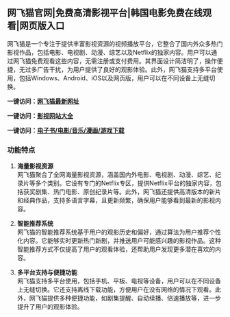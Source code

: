 <h2>网飞猫官网|免费高清影视平台|韩国电影免费在线观看|网页版入口</h2>

网飞猫是一个专注于提供丰富影视资源的视频播放平台，它整合了国内外众多热门影视作品，包括电影、电视剧、动漫、综艺以及Netflix的独家内容。用户可以通过网飞猫免费观看这些内容，无需注册或支付费用。其界面设计简洁明了，操作便捷，无过多广告干扰，为用户提供了良好的观影体验。此外，网飞猫支持多平台使用，包括Windows、Android、iOS以及网页版，用户可以在不同设备上无缝切换。

<p><strong>一键访问：</strong><a href="https://www.rymdh.com/sites/14359.html" target="_blank" ><strong>网飞猫最新网址</strong></a></p>
<p><strong>一键访问：</strong><a href="https://yingshi.xxsnav.com/" target="_blank" ><strong>影视网站大全</strong></a></p>
<p><strong>一键访问：</strong><a href="https://wangpanziyuan.pages.dev/" target="_blank" ><strong>电子书/电影/音乐/漫画/游戏下载</strong></a></p>

### 功能特点
1. **海量影视资源**  
   网飞猫聚合了全网海量影视资源，涵盖国内外电影、电视剧、动漫、综艺、纪录片等多个类别。它设有专门的Netflix专区，提供Netflix平台的独家内容，包括获奖剧集、热门电影、原创纪录片等。此外，网飞猫还提供高清版本的新片和经典作品，支持多语言字幕，且更新频繁，确保用户能够看到最新的影视内容。

2. **智能推荐系统**  
   网飞猫的智能推荐系统基于用户的观影历史和偏好，通过算法为用户推荐个性化内容。它能够实时更新热门新剧，并推送用户可能感兴趣的影视作品。这种智能推荐方式不仅提高了用户的观看体验，还帮助用户发现更多潜在喜欢的内容。

3. **多平台支持与便捷功能**  
   网飞猫支持多平台使用，包括手机、平板、电视等设备，用户可以在不同设备上无缝切换。它还支持离线下载功能，方便用户在没有网络的情况下观看。此外，网飞猫提供多种便捷功能，如剧集提醒、自动续播、倍速播放等，进一步提升了用户的观影体验。


